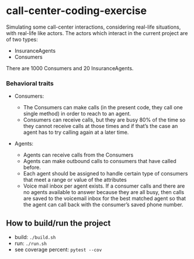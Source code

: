 # call-center-coding-exercise
Simulating some call-center interactions, considering real-life situations, with real-life like actors.
The actors which interact in the current project are of two types:
 - InsuranceAgents
 - Consumers

There are 1000 Consumers and 20 InsuranceAgents.

### Behavioral traits
- Consumers:
    - The Consumers can make calls (in the present code, they call one single method) in order to reach to an agent.
    - Consumers can receive calls, but they are busy 80% of the time so they cannot receive calls at those times and if that’s the case an agent has to try calling again at a later time.

- Agents:
    - Agents can receive calls from the Consumers
    - Agents can make outbound calls to consumers that have called before.
    - Each agent should be assigned to handle certain type of consumers that meet a range or value of the attributes
    - Voice mail inbox per agent exists. If a consumer calls and there are no agents available to answer because they are all busy, then calls are saved to the voicemail inbox for the best matched agent so that the agent can call back with the consumer’s saved phone number.




## How to build/run the project
 - build: `./build.sh`
 - run: `./run.sh`
- see coverage percent: `pytest --cov`